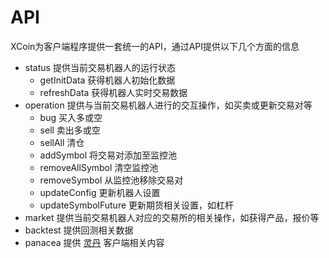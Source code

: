 # API

XCoin为客户端程序提供一套统一的API，通过API提供以下几个方面的信息

- status 提供当前交易机器人的运行状态
  - getInitData 获得机器人初始化数据
  - refreshData 获得机器人实时交易数据
- operation 提供与当前交易机器人进行的交互操作，如买卖或更新交易对等
  - bug 买入多或空
  - sell 卖出多或空
  - sellAll 清仓
  - addSymbol 将交易对添加至监控池
  - removeAllSymbol 清空监控池
  - removeSymbol 从监控池移除交易对
  - updateConfig 更新机器人设置
  - updateSymbolFuture 更新期货相关设置，如杠杆
- market 提供当前交易机器人对应的交易所的相关操作，如获得产品，报价等
- backtest 提供回测相关数据
- panacea 提供 [灵丹](https://github.com/markmind/panacea-api) 客户端相关内容
